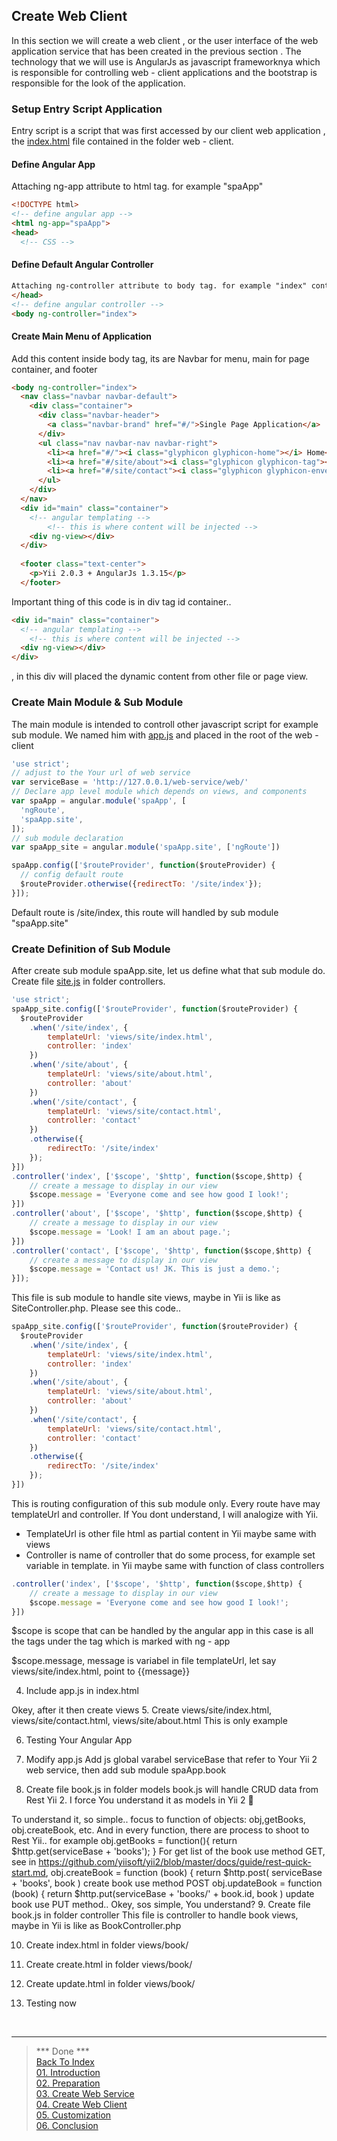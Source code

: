 ## Create Web Client

In this section we will create a web client , or the user interface of the web application service that has been created in the previous section . The technology that we will use is AngularJs as javascript frameworknya which is responsible for controlling web - client applications and the bootstrap is responsible for the look of the application.

### Setup Entry Script Application
Entry script is a script that was first accessed by our client web application , the [index.html](../web-client/index.html) file contained in the folder web - client.
#### Define Angular App
Attaching ng-app attribute to html tag. for example "spaApp"
```html
<!DOCTYPE html>
<!-- define angular app -->
<html ng-app="spaApp">
<head>
  <!-- CSS -->
```
#### Define Default Angular Controller
```html
Attaching ng-controller attribute to body tag. for example "index" controller
</head>
<!-- define angular controller -->
<body ng-controller="index">
```
#### Create Main Menu of Application 
Add this content inside body tag, its are Navbar for menu, main for page container, and footer
```html
<body ng-controller="index">
  <nav class="navbar navbar-default">
    <div class="container">
      <div class="navbar-header">
        <a class="navbar-brand" href="#/">Single Page Application</a>
      </div>	  
      <ul class="nav navbar-nav navbar-right">
        <li><a href="#/"><i class="glyphicon glyphicon-home"></i> Home</a></li>
        <li><a href="#/site/about"><i class="glyphicon glyphicon-tag"></i> About</a></li>
        <li><a href="#/site/contact"><i class="glyphicon glyphicon-envelope"></i> Contact</a></li>
      </ul>
    </div>
  </nav>
  <div id="main" class="container"> 
    <!-- angular templating -->
		<!-- this is where content will be injected -->
    <div ng-view></div>    
  </div>
  
  <footer class="text-center">
    <p>Yii 2.0.3 + AngularJs 1.3.15</p>
  </footer> 
```
Important thing of this code is in div tag id container.. 
```html
<div id="main" class="container"> 
  <!-- angular templating -->
	<!-- this is where content will be injected -->
  <div ng-view></div>    
</div>
```
<div ng-view></div>, in this div will placed the dynamic content from other file or page view.

### Create Main Module & Sub Module
The main module is intended to controll other javascript script for example sub module. We named him with [app.js](../web-client/app.js) and placed in the root of the web - client
```js
'use strict';
// adjust to the Your url of web service
var serviceBase = 'http://127.0.0.1/web-service/web/'
// Declare app level module which depends on views, and components
var spaApp = angular.module('spaApp', [
  'ngRoute',
  'spaApp.site',
]);
// sub module declaration
var spaApp_site = angular.module('spaApp.site', ['ngRoute'])

spaApp.config(['$routeProvider', function($routeProvider) {
  // config default route
  $routeProvider.otherwise({redirectTo: '/site/index'});
}]);
```
Default route is /site/index, this route will handled by sub module "spaApp.site"

### Create Definition of Sub Module
After create sub module spaApp.site, let us define what that sub module do. Create file [site.js](../web-client/controllers/site.js) in folder controllers. 
```js
'use strict';
spaApp_site.config(['$routeProvider', function($routeProvider) {
  $routeProvider
	.when('/site/index', {
		templateUrl: 'views/site/index.html',
		controller: 'index'
	})
	.when('/site/about', {
		templateUrl: 'views/site/about.html',
		controller: 'about'
	})
	.when('/site/contact', {
		templateUrl: 'views/site/contact.html',
		controller: 'contact'
	})
	.otherwise({
		redirectTo: '/site/index'
	});
}])
.controller('index', ['$scope', '$http', function($scope,$http) {
	// create a message to display in our view
	$scope.message = 'Everyone come and see how good I look!';
}])
.controller('about', ['$scope', '$http', function($scope,$http) {
	// create a message to display in our view
	$scope.message = 'Look! I am an about page.';
}])
.controller('contact', ['$scope', '$http', function($scope,$http) {
	// create a message to display in our view
	$scope.message = 'Contact us! JK. This is just a demo.';
}]);
```
This file is sub module to handle site views, maybe in Yii is like as SiteController.php. Please see this code..
```js
spaApp_site.config(['$routeProvider', function($routeProvider) {
  $routeProvider
	.when('/site/index', {
		templateUrl: 'views/site/index.html',
		controller: 'index'
	})
	.when('/site/about', {
		templateUrl: 'views/site/about.html',
		controller: 'about'
	})
	.when('/site/contact', {
		templateUrl: 'views/site/contact.html',
		controller: 'contact'
	})
	.otherwise({
		redirectTo: '/site/index'
	});
}])
```
This is routing configuration of this sub module only. Every route have may templateUrl and controller. If You dont understand, I will analogize with Yii.
- TemplateUrl is other file html as partial content in Yii maybe same with views
- Controller is name of controller that do some process, for example set variable in template. in Yii maybe same with function of class controllers
```js
.controller('index', ['$scope', '$http', function($scope,$http) {
	// create a message to display in our view
	$scope.message = 'Everyone come and see how good I look!';
}])
```
$scope is scope that can be handled by the angular app in this case is all the tags under the tag which is marked with ng - app <html ng-app="spaApp">

$scope.message, message is variabel in file templateUrl, let say views/site/index.html, point to {{message}}
 
4.	Include app.js in index.html
 
Okey, after it then create views
5.	Create views/site/index.html, views/site/contact.html, views/site/about.html
This is only example
 
 
 
6.	Testing Your Angular App
 
7.	Modify app.js
Add js global varabel serviceBase that refer to Your Yii 2 web service, then add sub module spaApp.book
 
8.	Create file book.js in folder models
book.js will handle CRUD data from Rest Yii 2. I force You understand it as models in Yii 2 
 
 
To understand it, so simple.. focus to function of objects: obj,getBooks, obj.createBook, etc. And in every function, there are process to shoot to Rest Yii.. for example 
obj.getBooks = function(){
        return $http.get(serviceBase + 'books');
    }
For get list of the book use method GET, see in https://github.com/yiisoft/yii2/blob/master/docs/guide/rest-quick-start.md,
obj.createBook = function (book) {
		return $http.post( serviceBase + 'books', book )
create book use method POST
obj.updateBook = function (book) {
	    return $http.put(serviceBase + 'books/' + book.id, book )
update book use PUT method..
Okey, sos simple, You understand?
9.	Create file book.js in folder controller
This file is controller to handle book views, maybe in Yii is like as BookController.php
 

 
10.	Create index.html in folder views/book/
 
 
11.	Create create.html in folder views/book/
 
 
12.	Create update.html in folder views/book/
 
 
13.	Testing now
 
 

---

> *** Done ***<br>
> [Back To Index](index.md) <br>
> [01. Introduction](01-introduction.md) <br> 
> [02. Preparation](02-preparation.md) <br>
> [03. Create Web Service](03-create-web-service.md) <br>
> [04. Create Web Client](04-create-web-client.md) <br>
> [05. Customization](05-customization.md) <br>
> [06. Conclusion](06-conclusion.md) <br>
